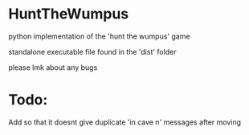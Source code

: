 # HuntTheWumpus
python implementation of the 'hunt the wumpus' game

standalone executable file found in the 'dist' folder

please lmk about any bugs

# Todo:

Add so that it doesnt give duplicate 'in cave n' messages after moving